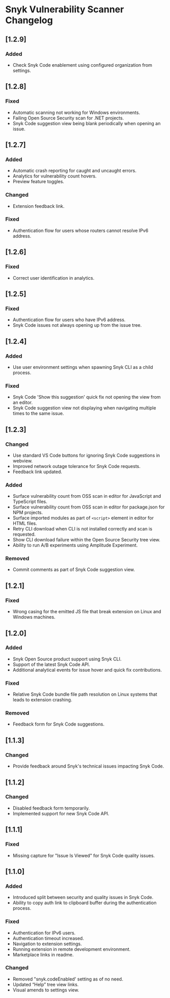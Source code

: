 # Snyk Vulnerability Scanner Changelog

## [1.2.9]

### Added

- Check Snyk Code enablement using configured organization from settings.

## [1.2.8]

### Fixed

- Automatic scanning not working for Windows environments.
- Failing Open Source Security scan for .NET projects.
- Snyk Code suggestion view being blank periodically when opening an issue.

## [1.2.7]

### Added

- Automatic crash reporting for caught and uncaught errors.
- Analytics for vulnerability count hovers.
- Preview feature toggles.

### Changed

- Extension feedback link.

### Fixed

- Authentication flow for users whose routers cannot resolve IPv6 address.

## [1.2.6]

### Fixed

- Correct user identification in analytics.

## [1.2.5]

### Fixed

- Authentication flow for users who have IPv6 address.
- Snyk Code issues not always opening up from the issue tree.

## [1.2.4]

### Added

- Use user environment settings when spawning Snyk CLI as a child process.

### Fixed

- Snyk Code 'Show this suggestion' quick fix not opening the view from an editor.
- Snyk Code suggestion view not displaying when navigating multiple times to the same issue.

## [1.2.3]

### Changed

- Use standard VS Code buttons for ignoring Snyk Code suggestions in webview.
- Improved network outage tolerance for Snyk Code requests.
- Feedback link updated.

### Added

- Surface vulnerability count from OSS scan in editor for JavaScript and TypeScript files.
- Surface vulnerability count from OSS scan in editor for package.json for NPM projects.
- Surface imported modules as part of `<script>` element in editor for HTML files.
- Retry CLI download when CLI is not installed correctly and scan is requested.
- Show CLI download failure within the Open Source Security tree view.
- Ability to run A/B experiments using Amplitude Experiment.

### Removed

- Commit comments as part of Snyk Code suggestion view.

## [1.2.1]

### Fixed

- Wrong casing for the emitted JS file that break extension on Linux and Windows machines.

## [1.2.0]

### Added

- Snyk Open Source product support using Snyk CLI.
- Support of the latest Snyk Code API.
- Additional analytical events for issue hover and quick fix contributions.

### Fixed

- Relative Snyk Code bundle file path resolution on Linux systems that leads to extension crashing.

### Removed

- Feedback form for Snyk Code suggestions.

## [1.1.3]

### Changed

- Provide feedback around Snyk's technical issues impacting Snyk Code.

## [1.1.2]

### Changed

- Disabled feedback form temporarily.
- Implemented support for new Snyk Code API.

## [1.1.1]

### Fixed

- Missing capture for "Issue Is Viewed" for Snyk Code quality issues.

## [1.1.0]

### Added

- Introduced split between security and quality issues in Snyk Code.
- Ability to copy auth link to clipboard buffer during the authentication process.

### Fixed

- Authentication for IPv6 users.
- Authentication timeout increased.
- Navigation to extension settings.
- Running extension in remote development environment.
- Marketplace links in readme.

### Changed

- Removed "snyk.codeEnabled' setting as of no need.
- Updated “Help” tree view links.
- Visual amends to settings view.
